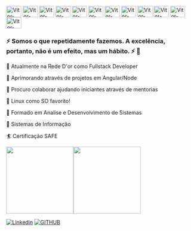 <p>
  <img align="center" alt="Vitor-Javascript" height="30" width="40" src="https://cdn.jsdelivr.net/gh/devicons/devicon/icons/javascript/javascript-original.svg"/>
  <img align="center" alt="Vitor-Angular" height="30" width="40" src="https://cdn.jsdelivr.net/gh/devicons/devicon/icons/angularjs/angularjs-original.svg"/>
  <img align="center" alt="Vitor-Node" height="30" width="40" src="https://cdn.jsdelivr.net/gh/devicons/devicon/icons/nodejs/nodejs-original.svg"/>
  <img align="center" alt="Vitor-Nestjs" height="30" width="40" src="https://cdn.jsdelivr.net/gh/devicons/devicon/icons/nestjs/nestjs-plain.svg"/>
  <img align="center" alt="Vitor-Css" height="30" width="40" src="https://cdn.jsdelivr.net/gh/devicons/devicon/icons/css3/css3-original.svg"/>
  <img align="center" alt="Vitor-bootstrap" height="30" width="40" src="https://cdn.jsdelivr.net/gh/devicons/devicon/icons/bootstrap/bootstrap-original.svg"/>
  <img align="center" alt="Vitor-Adonisjs" height="30" width="40" src="https://cdn.jsdelivr.net/gh/devicons/devicon/icons/adonisjs/adonisjs-original.svg"/>
  <img align="center" alt="Vitor-docker" height="30" width="40" src="https://cdn.jsdelivr.net/gh/devicons/devicon/icons/docker/docker-original.svg"/>
  <img align="center" alt="Vitor-git" height="30" width="40" src="https://cdn.jsdelivr.net/gh/devicons/devicon/icons/git/git-original.svg"/>
  <img align="center" alt="Vitor-mongodb" height="30" width="40" src="https://cdn.jsdelivr.net/gh/devicons/devicon/icons/mongodb/mongodb-original.svg"/>
  <img align="center" alt="Vitor-typescript" height="30" width="40" src="https://cdn.jsdelivr.net/gh/devicons/devicon/icons/typescript/typescript-original.svg"/>
  <img align="center" alt="Vitor-Arduino" height="30" width="40" src="https://cdn.jsdelivr.net/gh/devicons/devicon/icons/arduino/arduino-original.svg"/>
</p>

### ⚡ Somos o que repetidamente fazemos. A excelência, portanto, não é um efeito, mas um hábito. ⚡ 🤔
  <p>🔭 Atualmente na Rede D'or como Fullstack Developer</p>
  <p>🌱 Aprimorando através de projetos em Angular/Node</p>
  <p>👯 Procuro colaborar ajudando iniciantes através de mentorias</p>
  <p>🐧 Linux como SO favorito!</p>
  <p>👾 Formado em Analise e Desenvolvimento de Sistemas</p>
  <p>🐙 Sistemas de Informação</p>
  <p>🏄 Certificação SAFE</p>
  
  <p><img height="180em" src="https://github-readme-stats.vercel.app/api?username=Tvitor&show_icons=true&theme=dark"/><img height="180em" src="https://github-readme-stats.vercel.app/api/top-langs/?username=andressansantos&layout=compact&theme=dark"/></p>

[![Linkedin](https://img.shields.io/badge/LinkedIn-0077B5?style=for-the-badge&logo=linkedin&logoColor=white)](https://www.linkedin.com/in/vitor-sales89/)
[![GITHUB](https://img.shields.io/badge/GitHub-100000?style=for-the-badge&logo=github&logoColor=white)](https://tvitor.github.io/)

